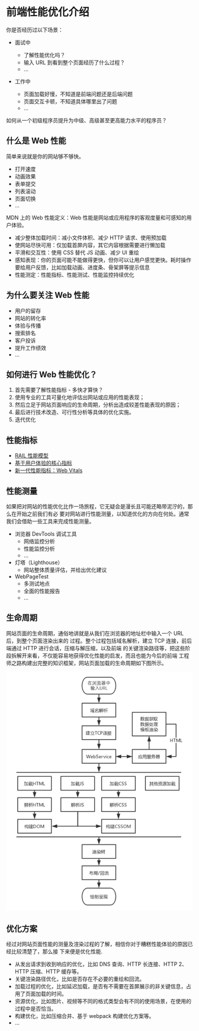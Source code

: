 # 前端性能优化介绍

你是否经历过以下场景：

- ⾯试中
    - 了解性能优化吗？
    - 输⼊ URL 到看到整个页面经历了什么过程？
    - ...

- ⼯作中
    - 页面加载好慢，不知道是前端问题还是后端问题
    - 页面交互卡顿，不知道具体哪⾥出了问题
    - ...

如何从⼀个初级程序员提升为中级、⾼级甚⾄更⾼能⼒⽔平的程序员？

## 什么是 Web 性能

简单来说就是你的网站够不够快。

- 打开速度
- 动画效果
- 表单提交
- 列表滚动
- 页面切换
- ...

MDN 上的 Web 性能定义：Web 性能是网站或应⽤程序的客观度量和可感知的⽤户体验。

- 减少整体加载时间：减⼩⽂件体积、减少 HTTP 请求、使⽤预加载
- 使网站尽快可⽤：仅加载首屏内容，其它内容根据需要进⾏懒加载
- 平滑和交互性：使⽤ CSS 替代 JS 动画、减少 UI 重绘
- 感知表现：你的页面可能不能做得更快，但你可以让⽤户感觉更快。耗时操作要给⽤户反馈，比如加载动画、进度条、⻣架屏等提示信息
- 性能测定：性能指标、性能测试、性能监控持续优化

## 为什么要关注 Web 性能

- ⽤户的留存
- 网站的转化率
- 体验与传播
- 搜索排名
- 客户投诉
- 提升⼯作绩效
- ...

## 如何进⾏ Web 性能优化？

1. ⾸先需要了解性能指标 - 多快才算快？
2. 使⽤专业的⼯具可量化地评估出网站或应⽤的性能表现；
3. 然后⽴⾜于网站页面响应的生命周期，分析出造成较差性能表现的原因；
4. 最后进⾏技术改造、可⾏性分析等具体的优化实施。
5. 迭代优化

## 性能指标

- [RAIL 性能模型](https://web.dev/rail/)
- [基于⽤户体验的核⼼指标](https://web.dev/metrics/)
- [新⼀代性能指标：Web Vitals](https://web.dev/vitals/)

## 性能测量

如果把对网站的性能优化⽐作⼀场旅程，它⽆疑会是漫⻓且可能还略带泥泞的，那么在开始之前我们有必
要对网站进⾏性能测量，以知道优化的⽅向在何处。通常我们会借助⼀些⼯具来完成性能测量。

- 浏览器 DevTools 调试⼯具
    - 网络监控分析
    - 性能监控分析
    - ...
- 灯塔（Lighthouse）
    - 网站整体质量评估，并给出优化建议
- WebPageTest
    - 多测试地点
    - 全⾯的性能报告
    - ...

## 生命周期

网站页面的生命周期，通俗地讲就是从我们在浏览器的地址栏中输⼊⼀个 URL 后，到整个页面渲染出来的
过程。整个过程包括域名解析，建⽴ TCP 连接，前后端通过 HTTP 进⾏会话，压缩与解压缩，以及前端
的关键渲染路径等，把这些阶段拆解开来看，不仅能容易地获得优化性能的启发，⽽且也能为今后的前端
⼯程师之路构建出完整的知识框架，网站页面加载的生命周期如下图所示。

![url-render.png](./img/url-render.png)

## 优化方案

经过对网站页面性能的测量及渲染过程的了解，相信你对于糟糕性能体验的原因已经⽐较清楚了，那么接
下来便是优化性能.

- 从发出请求到收到响应的优化，比如 DNS 查询、HTTP ⻓连接、HTTP 2、HTTP 压缩、HTTP 缓存等。
- 关键渲染路径优化，比如是否存在不必要的重绘和回流。
- 加载过程的优化，比如延迟加载，是否有不需要在首屏展示的⾮关键信息，占⽤了页面加载的时间。
- 资源优化，比如图⽚、视频等不同的格式类型会有不同的使⽤场景，在使⽤的过程中是否恰当。
- 构建优化，比如压缩合并、基于 webpack 构建优化⽅案等。
- ...
